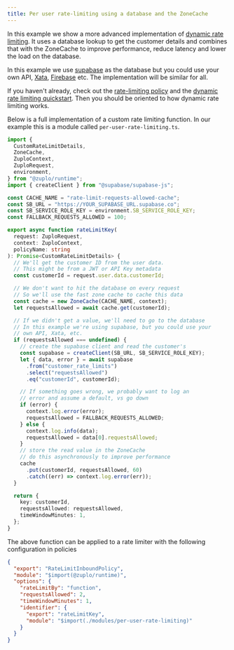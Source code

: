 ```yaml
---
title: Per user rate-limiting using a database and the ZoneCache
---
```


In this example we show a more advanced implementation of [dynamic rate limiting](../quickstarts/per-customer-rate-limits.md). It uses a database lookup to get the customer details and combines that with the ZoneCache to improve performance, reduce latency and lower the load on the database.

In this example we use [supabase](https://supabase.com) as the database but you could use your own API, [Xata](https://xata.io), [Firebase](https://firebase.com) etc. The implementation will be similar for all.

If you haven't already, check out the [rate-limiting policy](../policies/rate-limit-inbound.md) and the [dynamic rate limiting quickstart](../quickstarts/per-customer-rate-limits.md). Then you should be oriented to how dynamic rate limiting works.

Below is a full implementation of a custom rate limiting function. In our example this is a module called `per-user-rate-limiting.ts`.

```ts
import {
  CustomRateLimitDetails,
  ZoneCache,
  ZuploContext,
  ZuploRequest,
  environment,
} from "@zuplo/runtime";
import { createClient } from "@supabase/supabase-js";

const CACHE_NAME = "rate-limit-requests-allowed-cache";
const SB_URL = "https://YOUR_SUPABASE_URL.supabase.co";
const SB_SERVICE_ROLE_KEY = environment.SB_SERVICE_ROLE_KEY;
const FALLBACK_REQUESTS_ALLOWED = 100;

export async function rateLimitKey(
  request: ZuploRequest,
  context: ZuploContext,
  policyName: string
): Promise<CustomRateLimitDetails> {
  // We'll get the customer ID from the user data.
  // This might be from a JWT or API Key metadata
  const customerId = request.user.data.customerId;

  // We don't want to hit the database on every request
  // So we'll use the fast zone cache to cache this data
  const cache = new ZoneCache(CACHE_NAME, context);
  let requestsAllowed = await cache.get(customerId);

  // If we didn't get a value, we'll need to go to the database
  // In this example we're using supabase, but you could use your
  // own API, Xata, etc.
  if (requestsAllowed === undefined) {
    // create the supabase client and read the customer's
    const supabase = createClient(SB_URL, SB_SERVICE_ROLE_KEY);
    let { data, error } = await supabase
      .from("customer_rate_limits")
      .select("requestsAllowed")
      .eq("customerId", customerId);

    // If something goes wrong, we probably want to log an
    // error and assume a default, vs go down
    if (error) {
      context.log.error(error);
      requestsAllowed = FALLBACK_REQUESTS_ALLOWED;
    } else {
      context.log.info(data);
      requestsAllowed = data[0].requestsAllowed;
    }
    // store the read value in the ZoneCache
    // do this asynchronously to improve performance
    cache
      .put(customerId, requestsAllowed, 60)
      .catch((err) => context.log.error(err));
  }

  return {
    key: customerId,
    requestsAllowed: requestsAllowed,
    timeWindowMinutes: 1,
  };
}
```

The above function can be applied to a rate limiter with the following configuration in policies

```json
{
  "export": "RateLimitInboundPolicy",
  "module": "$import(@zuplo/runtime)",
  "options": {
    "rateLimitBy": "function",
    "requestsAllowed": 2,
    "timeWindowMinutes": 1,
    "identifier": {
      "export": "rateLimitKey",
      "module": "$import(./modules/per-user-rate-limiting)"
    }
  }
}
```
